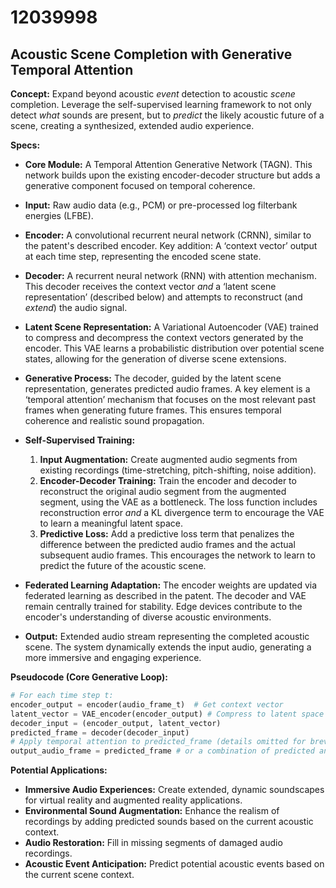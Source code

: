 # 12039998

## Acoustic Scene Completion with Generative Temporal Attention

**Concept:** Expand beyond acoustic *event* detection to acoustic *scene* completion. Leverage the self-supervised learning framework to not only detect *what* sounds are present, but to *predict* the likely acoustic future of a scene, creating a synthesized, extended audio experience.

**Specs:**

*   **Core Module:** A Temporal Attention Generative Network (TAGN). This network builds upon the existing encoder-decoder structure but adds a generative component focused on temporal coherence.

*   **Input:** Raw audio data (e.g., PCM) or pre-processed log filterbank energies (LFBE).

*   **Encoder:** A convolutional recurrent neural network (CRNN), similar to the patent's described encoder.  Key addition:  A ‘context vector’ output at each time step, representing the encoded scene state.

*   **Decoder:** A recurrent neural network (RNN) with attention mechanism. This decoder receives the context vector *and* a ‘latent scene representation’ (described below) and attempts to reconstruct (and *extend*) the audio signal.

*   **Latent Scene Representation:** A Variational Autoencoder (VAE) trained to compress and decompress the context vectors generated by the encoder. This VAE learns a probabilistic distribution over potential scene states, allowing for the generation of diverse scene extensions.

*   **Generative Process:** The decoder, guided by the latent scene representation, generates predicted audio frames. A key element is a ‘temporal attention’ mechanism that focuses on the most relevant past frames when generating future frames. This ensures temporal coherence and realistic sound propagation.

*   **Self-Supervised Training:**
    1.  **Input Augmentation:** Create augmented audio segments from existing recordings (time-stretching, pitch-shifting, noise addition).
    2.  **Encoder-Decoder Training:** Train the encoder and decoder to reconstruct the original audio segment from the augmented segment, using the VAE as a bottleneck.  The loss function includes reconstruction error *and* a KL divergence term to encourage the VAE to learn a meaningful latent space.
    3.  **Predictive Loss:**  Add a predictive loss term that penalizes the difference between the predicted audio frames and the actual subsequent audio frames. This encourages the network to learn to predict the future of the acoustic scene.

*   **Federated Learning Adaptation:**  The encoder weights are updated via federated learning as described in the patent. The decoder and VAE remain centrally trained for stability.  Edge devices contribute to the encoder's understanding of diverse acoustic environments.

*   **Output:**  Extended audio stream representing the completed acoustic scene. The system dynamically extends the input audio, generating a more immersive and engaging experience.

**Pseudocode (Core Generative Loop):**

```python
# For each time step t:
encoder_output = encoder(audio_frame_t)  # Get context vector
latent_vector = VAE_encoder(encoder_output) # Compress to latent space
decoder_input = (encoder_output, latent_vector)
predicted_frame = decoder(decoder_input)
# Apply temporal attention to predicted_frame (details omitted for brevity)
output_audio_frame = predicted_frame # or a combination of predicted and actual
```

**Potential Applications:**

*   **Immersive Audio Experiences:** Create extended, dynamic soundscapes for virtual reality and augmented reality applications.
*   **Environmental Sound Augmentation:**  Enhance the realism of recordings by adding predicted sounds based on the current acoustic context.
*   **Audio Restoration:**  Fill in missing segments of damaged audio recordings.
*   **Acoustic Event Anticipation:** Predict potential acoustic events based on the current scene context.